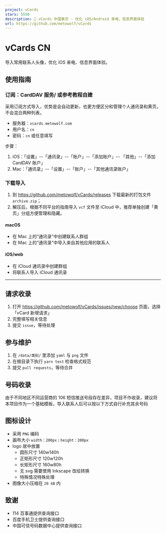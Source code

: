 ```yaml
---
project: vCards
stars: 5550
description: 📡️ vCards 中国黄页 - 优化 iOS/Android 来电、信息界面体验
url: https://github.com/metowolf/vCards
---
```


vCards CN
=========

导入常用联系人头像，优化 iOS 来电、信息界面体验。

使用指南
----

### 订阅：CardDAV 服务/ 或参考教程自建

采用订阅方式导入，优势是会自动更新，也更方便区分和管理个人通讯录和黄页，不会混合两种列表。

-   服务器：`vcards.metowolf.com`
-   用户名：`cn`
-   密码：`cn` 或任意填写

步骤：

1.  iOS：「设置」--「通讯录」--「账户」--「添加账户」-- 「其他」--「添加 CardDAV 账户」
2.  Mac：「通讯录」--「设置」--「账户」--「其他通讯录账户」

### 下载导入

1.  到 https://github.com/metowolf/vCards/releases 下载最新的打包文件 `archive.zip`；
2.  解压后，根据不同平台的指南导入 `vcf` 文件至 iCloud 中，推荐单独创建「黄页」分组方便管理和隐藏。

#### macOS

-   在 Mac 上的“通讯录”中创建联系人群组
-   在 Mac 上的“通讯录”中导入来自其他应用的联系人

#### iOS/web

-   在 iCloud 通讯录中创建群组
-   将联系人导入 iCloud 通讯录

* * *

请求收录
----

1.  打开 https://github.com/metowolf/vCards/issues/new/choose 页面，选择「vCard 新增请求」
2.  完整填写相关信息
3.  提交 `issue`，等待处理

参与维护
----

1.  在 `/data/类别/` 里添加 `yaml` 与 `png` 文件
2.  在根目录下执行 `yarn test` 检查格式规范
3.  提交 `pull requests`，等待合并

号码收录
----

由于不同地区不同运营商的 106 短信推送号段存在差异，项目不作收录，建议将本项目作为一个基础模板，导入联系人后可以按以下方式自行补充其余号码

图标设计
----

-   采用 `PNG` 编码
-   画布大小 `width：200px；height：200px`
-   logo 居中放置
    -   圆形尺寸 140w140h
    -   正矩形尺寸 120w120h
    -   长矩形尺寸 160w80h
    -   无 svg 需要使用 Inkscape 改绘转换
    -   特殊情况特殊处理
-   图像大小压缩在 `20 kB` 内

致谢
--

-   114 百事通提供查询接口
-   百度手机卫士提供查询接口
-   中国可信号码数据中心提供查询接口
